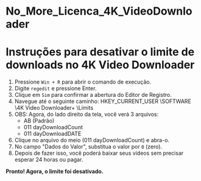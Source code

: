 # No_More_Licenca_4K_VideoDownloader

# Instruções para desativar o limite de downloads no 4K Video Downloader

1. Pressione `Win + R` para abrir o comando de execução.
2. Digite `regedit` e pressione Enter.
3. Clique em `Sim` para confirmar a abertura do Editor de Registro.
4. Navegue até o seguinte caminho: HKEY_CURRENT_USER \SOFTWARE \4K Video Downloader+ \Limits
5. OBS: Agora, do lado direito da tela, você verá 3 arquivos:
    - AB (Padrão)
    - 011 dayDownloadCount
    - 011 dayDownloadDATE
6. Clique no arquivo do meio (011 dayDownloadCount) e abra-o.
7. No campo "Dados do Valor", substitua o valor por `0` (zero).
8. Depois de fazer isso, você poderá baixar seus vídeos sem precisar esperar 24 horas ou pagar.

**Pronto! Agora, o limite foi desativado.**
